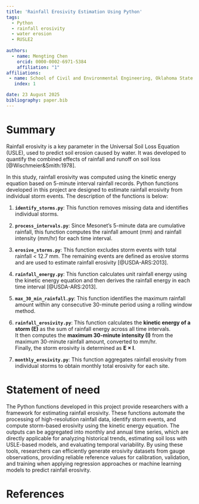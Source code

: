 ```yaml
---
title: 'Rainfall Erosivity Estimation Using Python'
tags:
  - Python
  - rainfall erosivity
  - water erosion
  - RUSLE2
    
authors:
  - name: Mengting Chen
    orcid: 0000-0002-6971-5384
    affiliation: "1" 
affiliations:
 - name: School of Civil and Environmental Engineering, Oklahoma State University, United States
   index: 1

date: 23 August 2025
bibliography: paper.bib
---
```


# Summary

Rainfall erosivity is a key parameter in the Universal Soil Loss Equation (USLE), used to predict soil erosion caused by water. It was developed to quantify the combined effects of rainfall and runoff on soil loss [@Wischmeier&Smith:1978].  

In this study, rainfall erosivity was computed using the kinetic energy equation based on 5-minute interval rainfall records. Python functions developed in this project are designed to estimate rainfall erosivity from individual storm events. The description of the functions is below:

1. **`identify_storms.py`**: This function removes missing data and identifies individual storms.  

2. **`process_intervals.py`**: Since Mesonet’s 5-minute data are cumulative rainfall, this function computes the rainfall amount (mm) and rainfall intensity (mm/hr) for each time interval.
   
3. **`erosive_storms.py`**: This function excludes storm events with total rainfall < 12.7 mm. The remaining events are defined as erosive storms and are used to estimate rainfall erosivity [@USDA-ARS:2013].
  
4. **`rainfall_energy.py`**: This function calculates unit rainfall energy using the kinetic energy equation and then derives the rainfall energy in each time interval [@USDA-ARS:2013].

5. **`max_30_min_rainfall.py`**: This function identifies the maximum rainfall amount within any consecutive 30-minute period using a rolling window method.
   
6. **`rainfall_erosivity.py`**: This function calculates the **kinetic energy of a storm (E)** as the sum of rainfall energy across all time intervals.  
  It then computes the **maximum 30-minute intensity (I)** from the maximum 30-minute rainfall amount, converted to mm/hr.  
  Finally, the storm erosivity is determined as **E × I**.
   
7. **`monthly_erosivity.py`**: This function aggregates rainfall erosivity from individual storms to obtain monthly total erosivity for each site.

# Statement of need

The Python functions developed in this project provide researchers with a framework for estimating rainfall erosivity. These functions automate the processing of high-resolution rainfall data, identify storm events, and compute storm-based erosivity using the kinetic energy equation. The outputs can be aggregated into monthly and annual time series, which are directly applicable for analyzing historical trends, estimating soil loss with USLE-based models, and evaluating temporal variability. By using these tools, researchers can efficiently generate erosivity datasets from gauge observations, providing reliable reference values for calibration, validation, and training when applying regression approaches or machine learning models to predict rainfall erosivity.

# References
